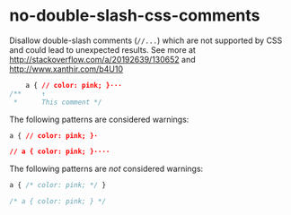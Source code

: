 # no-double-slash-css-comments

Disallow double-slash comments (`//...`) which are not supported by CSS and could lead to unexpected results. See more at http://stackoverflow.com/a/20192639/130652 and http://www.xanthir.com/b4U10

```css
    a { // color: pink; }···
/**     ↑
 *      This comment */
```

The following patterns are considered warnings:

```css
a { // color: pink; }·
```

```css
// a { color: pink; }····
```

The following patterns are *not* considered warnings:

```css
a { /* color: pink; */ }
```

```css
/* a { color: pink; } */
```
